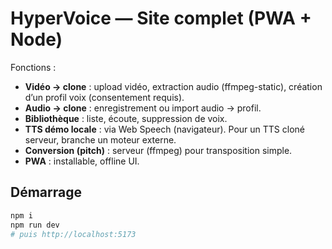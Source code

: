 # HyperVoice — Site complet (PWA + Node)
Fonctions :
- **Vidéo → clone** : upload vidéo, extraction audio (ffmpeg-static), création d’un profil voix (consentement requis).
- **Audio → clone** : enregistrement ou import audio → profil.
- **Bibliothèque** : liste, écoute, suppression de voix.
- **TTS démo locale** : via Web Speech (navigateur). Pour un TTS cloné serveur, branche un moteur externe.
- **Conversion (pitch)** : serveur (ffmpeg) pour transposition simple.
- **PWA** : installable, offline UI.

## Démarrage
```bash
npm i
npm run dev
# puis http://localhost:5173
